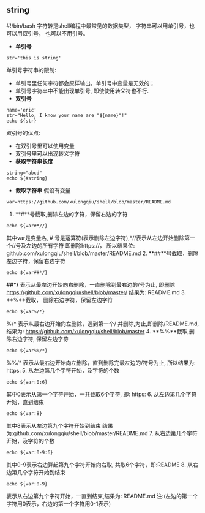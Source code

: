 ## string
  
\#!/bin/bash
字符转是shell编程中最常见的数据类型， 字符串可以用单引号，也可以用双引号， 也可以不用引号。
- **单引号**
```
str='this is string'
```
单引号字符串的限制:
 - 单引号里任何字符都会原样输出，单引号中变量是无效的；
 - 单引号字符串中不能出现单引号, 即使使用转义符也不行.
- **双引号**
```
name='eric'
str="Hello, I know your name are "${name}"!"
echo ${str}
```
双引号的优点:
 - 在双引号里可以使用变量
 - 双引号里可以出现转义字符
- **获取字符串长度**
```
string="abcd"
echo ${#string}
```
- **截取字符串**
假设有变量
```
var=https://github.com/xulongqiu/shell/blob/master/README.md
```
 1. **#**号截取,删除左边的字符，保留右边的字符
```
echo ${var#*//}
```
其中var是变量名, # 号是运算符(表示删除左边字符),*//表示从左边开始删除第一个//号及左边的所有字符
即删除https://， 所以结果位: github.com/xulongqiu/shell/blob/master/README.md
 2. **##**号截取，删除左边字符，保留右边字符
```
echo ${var##*/}
```
**##*/** 表示从最左边开始向右删除，一直删除到最右边的/号为止, 
即删除 https://github.com/xulongqiu/shell/blob/master/
结果为: README.md
 3. **%**截取， 删除右边字符，保留左边字符
```
echo ${var%/*}
```
%/* 表示从最右边开始向左删除，遇到第一个/ 并删除,为止,即删除/README.md,
结果为: https://github.com/xulongqiu/shell/blob/master
 4. **%%**截取,删除右边字符, 保留左边字符
```
echo ${var%%/*}
```
%%/* 表示从最右边开始向左删除，直到删除完最左边的/符号为止, 
所以结果为: https:
 5. 从左边第几个字符开始，及字符的个数
```
echo ${var:0:6}
```
其中0表示从第一个字符开始，一共截取6个字符, 即: https:
 6. 从左边第几个字符开始，直到结束
```
echo ${var:8}
```
其中8表示从左边第九个字符开始到结束
结果为:github.com/xulongqiu/shell/blob/master/README.md
 7. 从右边第几个字符开始，及字符的个数
```
echo ${var:0-9:6}
```
其中0-9表示右边算起第九个字符开始向右取, 共取6个字符，即:README
 8. 从右边第几个字符开始到结束
```
echo ${var:0-9}
```
表示从右边第九个字符开始，一直到结束,结果为: README.md
注:(左边的第一个字符用0表示，右边的第一个字符用0-1表示)
